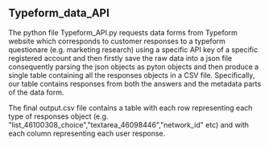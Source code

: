 ## Typeform_data_API
The python file Typeform_API.py requests data forms from Typeform website which corresponds
to customer responses to a typeform questionare (e.g. marketing research) using a specific API key of a specific registered account and then firstly save the raw data into a json
file consequently parsing the json objects as pyton objects and then produce a single table containing
all the responses objects in a CSV file.
Specifically, our table contains responses from both the answers and the metadata parts of the data 
form.


The final output.csv file contains a table
with each row representing each type of responses object (e.g. "list_46100308_choice","textarea_46098446","network_id" etc)
and with each column representing each user response.
